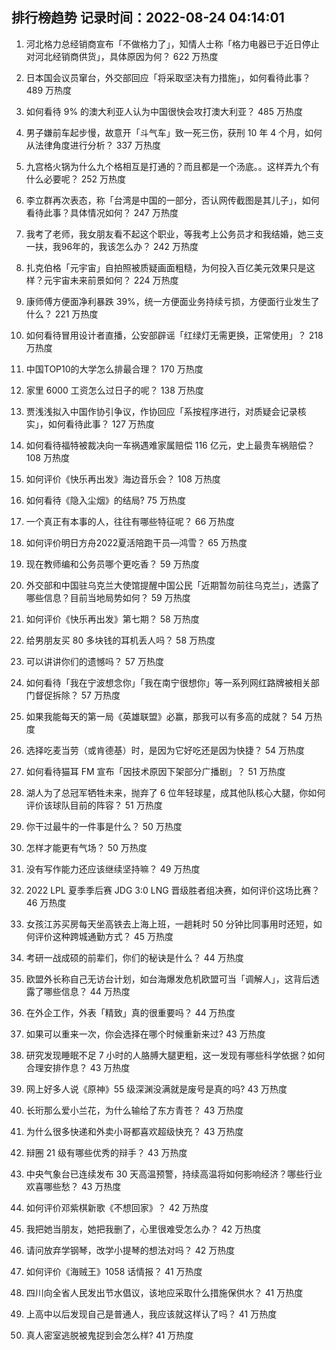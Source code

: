 
## 排行榜趋势 记录时间：2022-08-24 04:14:01
  
  1. 河北格力总经销商宣布「不做格力了」，知情人士称「格力电器已于近日停止对河北经销商供货」，具体原因为何？ 622 万热度
    
  2. 日本国会议员窜台，外交部回应「将采取坚决有力措施」，如何看待此事？ 489 万热度
    
  3. 如何看待 9% 的澳大利亚人认为中国很快会攻打澳大利亚？ 485 万热度
    
  4. 男子嫌前车起步慢，故意开「斗气车」致一死三伤，获刑 10 年 4 个月，如何从法律角度进行分析？ 337 万热度
    
  5. 九宫格火锅为什么九个格相互是打通的？而且都是一个汤底。。这样弄九个有什么必要呢？ 252 万热度
    
  6. 李立群再次表态，称「台湾是中国的一部分，否认网传截图是其儿子」，如何看待此事？具体情况如何？ 247 万热度
    
  7. 我考了老师，我女朋友看不起这个职业，等我考上公务员才和我结婚，她三支一扶，我96年的，我该怎么办？ 242 万热度
    
  8. 扎克伯格「元宇宙」自拍照被质疑画面粗糙，为何投入百亿美元效果只是这样？元宇宙未来前景如何？ 224 万热度
    
  9. 康师傅方便面净利暴跌 39%，统一方便面业务持续亏损，方便面行业发生了什么？ 221 万热度
    
  10. 如何看待冒用设计者直播，公安部辟谣「红绿灯无需更换，正常使用」？ 218 万热度
    
  11. 中国TOP10的大学怎么排最合理？ 170 万热度
    
  12. 家里 6000 工资怎么过日子的呢？ 138 万热度
    
  13. 贾浅浅拟入中国作协引争议，作协回应「系按程序进行，对质疑会记录核实」，如何看待此事？ 127 万热度
    
  14. 如何看待福特被裁决向一车祸遇难家属赔偿 116 亿元，史上最贵车祸赔偿？ 108 万热度
    
  15. 如何评价《快乐再出发》海边音乐会？ 108 万热度
    
  16. 如何看待《隐入尘烟》的结局? 75 万热度
    
  17. 一个真正有本事的人，往往有哪些特征呢？ 66 万热度
    
  18. 如何评价明日方舟2022夏活陪跑干员—鸿雪？ 65 万热度
    
  19. 现在教师编和公务员哪个更吃香？ 59 万热度
    
  20. 外交部和中国驻乌克兰大使馆提醒中国公民「近期暂勿前往乌克兰」，透露了哪些信息？目前当地局势如何？ 59 万热度
    
  21. 如何评价《快乐再出发》第七期？ 58 万热度
    
  22. 给男朋友买 80 多块钱的耳机丢人吗？ 58 万热度
    
  23. 可以讲讲你们的遗憾吗？ 57 万热度
    
  24. 如何看待「我在宁波想念你」「我在南宁很想你」等一系列网红路牌被相关部门督促拆除？ 57 万热度
    
  25. 如果我能每天的第一局《英雄联盟》必赢，那我可以有多高的成就？ 54 万热度
    
  26. 选择吃麦当劳（或肯德基）时，是因为它好吃还是因为快捷？ 54 万热度
    
  27. 如何看待猫耳 FM 宣布「因技术原因下架部分广播剧」？ 51 万热度
    
  28. 湖人为了总冠军牺牲未来，抛弃了 6 位年轻球星，成其他队核心大腿，你如何评价该球队目前的阵容？ 51 万热度
    
  29. 你干过最牛的一件事是什么？ 50 万热度
    
  30. 怎样才能更有气场？ 50 万热度
    
  31. 没有写作能力还应该继续坚持嘛？ 49 万热度
    
  32. 2022 LPL 夏季季后赛 JDG 3:0 LNG 晋级胜者组决赛，如何评价这场比赛？ 46 万热度
    
  33. 女孩江苏买房每天坐高铁去上海上班，一趟耗时 50 分钟比同事用时还短，如何评价这种跨城通勤方式？ 45 万热度
    
  34. 考研一战成硕的前辈们，你们的秘诀是什么？ 44 万热度
    
  35. 欧盟外长称自己无访台计划，如台海爆发危机欧盟可当「调解人」，这背后透露了哪些信息？ 44 万热度
    
  36. 在外企工作，外表「精致」真的很重要吗？ 44 万热度
    
  37. 如果可以重来一次，你会选择在哪个时候重新来过? 43 万热度
    
  38. 研究发现睡眠不足 7 小时的人胳膊大腿更粗，这一发现有哪些科学依据？如何合理安排作息？ 43 万热度
    
  39. 网上好多人说《原神》55 级深渊没满就是废号是真的吗? 43 万热度
    
  40. 长珩那么爱小兰花，为什么输给了东方青苍？ 43 万热度
    
  41. 为什么很多快递和外卖小哥都喜欢超级快充？ 43 万热度
    
  42. 辩圈 21 级有哪些优秀的辩手？ 43 万热度
    
  43. 中央气象台已连续发布 30 天高温预警，持续高温将如何影响经济？哪些行业欢喜哪些愁？ 43 万热度
    
  44. 如何评价邓紫棋新歌《不想回家》？ 42 万热度
    
  45. 我把她当朋友，她把我删了，心里很难受怎么办？ 42 万热度
    
  46. 请问放弃学钢琴，改学小提琴的想法对吗？ 42 万热度
    
  47. 如何评价《海贼王》1058 话情报？ 41 万热度
    
  48. 四川向全省人民发出节水倡议，该地应采取什么措施保供水？ 41 万热度
    
  49. 上高中以后发现自己是普通人，我应该就这样认了吗？ 41 万热度
    
  50. 真人密室逃脱被鬼捉到会怎么样? 41 万热度
    